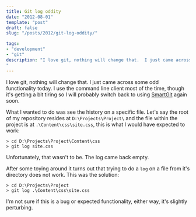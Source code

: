```yaml
---
title: Git log oddity
date: "2012-08-01"
template: "post"
draft: false
slug: "/posts/2012/git-log-oddity/"

tags:
- "development"
- "git"
description: "I love git, nothing will change that.  I just came across some odd functionality today.  I use the command line client most of the time, though it's getting a bit tiring so I will probably switch back to using [SmartGit](http://www.syntevo.com/smartgit/) again soon."
---
```

I love git, nothing will change that.  I just came across some odd functionality today.  I use the command line client most of the time, though it's getting a bit tiring so I will probably switch back to using [SmartGit](http://www.syntevo.com/smartgit/) again soon.

What I wanted to do was see the history on a specific file.  Let's say the root of my repository resides at `D:\Projects\Project\` and the file within the project is at `.\Content\css\site.css`, this is what I would have expected to work:

    > cd D:\Projects\Project\Content\css
    > git log site.css

Unfortunately, that wasn't to be.  The log came back empty.

After some toying around it turns out that trying to do a `log` on a file from it's directory does not work.  This was the solution:

    > cd D:\Projects\Project
    > git log .\Content\css\site.css

I'm not sure if this is a bug or expected functionality, either way, it's slightly perturbing.